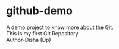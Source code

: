 # github-demo
A demo project to know more about the Git. 
<br>
This is my first Git Repository
<br>
Author-Disha (Dp)
